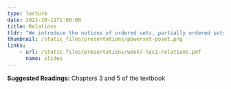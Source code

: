 ```yaml
---
type: lecture
date: 2021-10-11T1:00:00
title: Relations
tldr: "We introduce the notions of ordered sets, partially ordered sets, and equivalence relations with tons of examples."
thumbnail: /static_files/presentations/powerset-poset.png
links: 
    - url: /static_files/presentations/week7-lec1-relations.pdf
      name: slides
---
```

**Suggested Readings:**
Chapters 3 and 5 of the textbook 